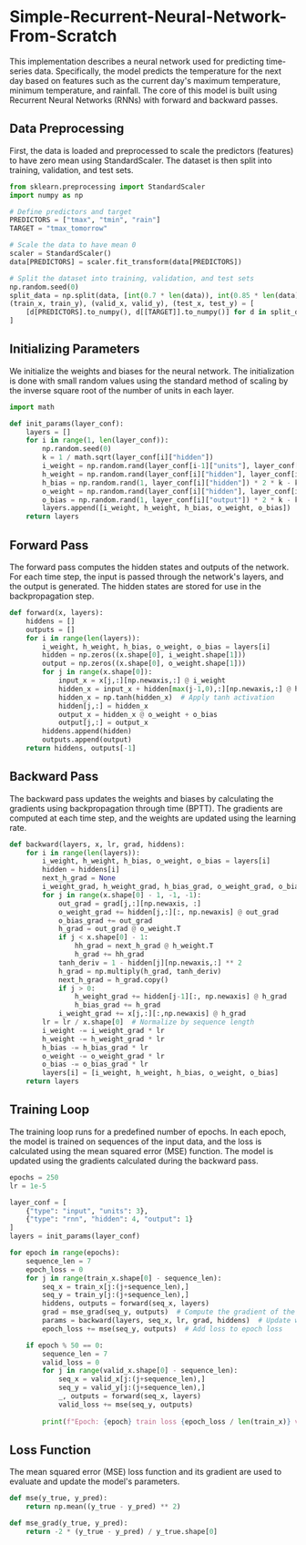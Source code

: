 # Simple-Recurrent-Neural-Network-From-Scratch

This implementation describes a neural network used for predicting time-series data. Specifically, the model predicts the temperature for the next day based on features such as the current day's maximum temperature, minimum temperature, and rainfall. The core of this model is built using Recurrent Neural Networks (RNNs) with forward and backward passes.

## Data Preprocessing
First, the data is loaded and preprocessed to scale the predictors (features) to have zero mean using StandardScaler. The dataset is then split into training, validation, and test sets.
```python
from sklearn.preprocessing import StandardScaler
import numpy as np

# Define predictors and target
PREDICTORS = ["tmax", "tmin", "rain"]
TARGET = "tmax_tomorrow"

# Scale the data to have mean 0
scaler = StandardScaler()
data[PREDICTORS] = scaler.fit_transform(data[PREDICTORS])

# Split the dataset into training, validation, and test sets
np.random.seed(0)
split_data = np.split(data, [int(0.7 * len(data)), int(0.85 * len(data))])
(train_x, train_y), (valid_x, valid_y), (test_x, test_y) = [
    [d[PREDICTORS].to_numpy(), d[[TARGET]].to_numpy()] for d in split_data
]
```

## Initializing Parameters
We initialize the weights and biases for the neural network. The initialization is done with small random values using the standard method of scaling by the inverse square root of the number of units in each layer.
```python
import math

def init_params(layer_conf):
    layers = []
    for i in range(1, len(layer_conf)):
        np.random.seed(0)
        k = 1 / math.sqrt(layer_conf[i]["hidden"])
        i_weight = np.random.rand(layer_conf[i-1]["units"], layer_conf[i]["hidden"]) * 2 * k - k
        h_weight = np.random.rand(layer_conf[i]["hidden"], layer_conf[i]["hidden"]) * 2 * k - k
        h_bias = np.random.rand(1, layer_conf[i]["hidden"]) * 2 * k - k
        o_weight = np.random.rand(layer_conf[i]["hidden"], layer_conf[i]["output"]) * 2 * k - k
        o_bias = np.random.rand(1, layer_conf[i]["output"]) * 2 * k - k
        layers.append([i_weight, h_weight, h_bias, o_weight, o_bias])
    return layers

```

## Forward Pass
The forward pass computes the hidden states and outputs of the network. For each time step, the input is passed through the network's layers, and the output is generated. The hidden states are stored for use in the backpropagation step.
```python
def forward(x, layers):
    hiddens = []
    outputs = []
    for i in range(len(layers)):
        i_weight, h_weight, h_bias, o_weight, o_bias = layers[i]
        hidden = np.zeros((x.shape[0], i_weight.shape[1]))
        output = np.zeros((x.shape[0], o_weight.shape[1]))
        for j in range(x.shape[0]):
            input_x = x[j,:][np.newaxis,:] @ i_weight
            hidden_x = input_x + hidden[max(j-1,0),:][np.newaxis,:] @ h_weight + h_bias
            hidden_x = np.tanh(hidden_x)  # Apply tanh activation
            hidden[j,:] = hidden_x
            output_x = hidden_x @ o_weight + o_bias
            output[j,:] = output_x
        hiddens.append(hidden)
        outputs.append(output)
    return hiddens, outputs[-1]
```

## Backward Pass
The backward pass updates the weights and biases by calculating the gradients using backpropagation through time (BPTT). The gradients are computed at each time step, and the weights are updated using the learning rate.
```python
def backward(layers, x, lr, grad, hiddens):
    for i in range(len(layers)):
        i_weight, h_weight, h_bias, o_weight, o_bias = layers[i]
        hidden = hiddens[i]
        next_h_grad = None
        i_weight_grad, h_weight_grad, h_bias_grad, o_weight_grad, o_bias_grad = [0] * 5
        for j in range(x.shape[0] - 1, -1, -1):
            out_grad = grad[j,:][np.newaxis, :]
            o_weight_grad += hidden[j,:][:, np.newaxis] @ out_grad
            o_bias_grad += out_grad
            h_grad = out_grad @ o_weight.T
            if j < x.shape[0] - 1:
                hh_grad = next_h_grad @ h_weight.T
                h_grad += hh_grad
            tanh_deriv = 1 - hidden[j][np.newaxis,:] ** 2
            h_grad = np.multiply(h_grad, tanh_deriv)
            next_h_grad = h_grad.copy()
            if j > 0:
                h_weight_grad += hidden[j-1][:, np.newaxis] @ h_grad
                h_bias_grad += h_grad
            i_weight_grad += x[j,:][:,np.newaxis] @ h_grad
        lr = lr / x.shape[0]  # Normalize by sequence length
        i_weight -= i_weight_grad * lr
        h_weight -= h_weight_grad * lr
        h_bias -= h_bias_grad * lr
        o_weight -= o_weight_grad * lr
        o_bias -= o_bias_grad * lr
        layers[i] = [i_weight, h_weight, h_bias, o_weight, o_bias]
    return layers
```

## Training Loop
The training loop runs for a predefined number of epochs. In each epoch, the model is trained on sequences of the input data, and the loss is calculated using the mean squared error (MSE) function. The model is updated using the gradients calculated during the backward pass.
```python
epochs = 250
lr = 1e-5

layer_conf = [
    {"type": "input", "units": 3},
    {"type": "rnn", "hidden": 4, "output": 1}
]
layers = init_params(layer_conf)

for epoch in range(epochs):
    sequence_len = 7
    epoch_loss = 0
    for j in range(train_x.shape[0] - sequence_len):
        seq_x = train_x[j:(j+sequence_len),]
        seq_y = train_y[j:(j+sequence_len),]
        hiddens, outputs = forward(seq_x, layers)
        grad = mse_grad(seq_y, outputs)  # Compute the gradient of the MSE loss
        params = backward(layers, seq_x, lr, grad, hiddens)  # Update weights
        epoch_loss += mse(seq_y, outputs)  # Add loss to epoch loss

    if epoch % 50 == 0:
        sequence_len = 7
        valid_loss = 0
        for j in range(valid_x.shape[0] - sequence_len):
            seq_x = valid_x[j:(j+sequence_len),]
            seq_y = valid_y[j:(j+sequence_len),]
            _, outputs = forward(seq_x, layers)
            valid_loss += mse(seq_y, outputs)
        
        print(f"Epoch: {epoch} train loss {epoch_loss / len(train_x)} valid loss {valid_loss / len(valid_x)}")
```

## Loss Function
The mean squared error (MSE) loss function and its gradient are used to evaluate and update the model's parameters.
```python
def mse(y_true, y_pred):
    return np.mean((y_true - y_pred) ** 2)

def mse_grad(y_true, y_pred):
    return -2 * (y_true - y_pred) / y_true.shape[0]
```
